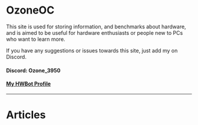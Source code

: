 # OzoneOC

This site is used for storing information, and benchmarks about hardware, and is aimed to be useful for hardware enthusiasts or people new to PCs who want to learn more.

If you have any suggestions or issues towards this site, just add my on Discord.

#### Discord: Ozone_3950

#### [My HWBot Profile](https://hwbot.org/user/ozone_3950/)

---
# Articles
